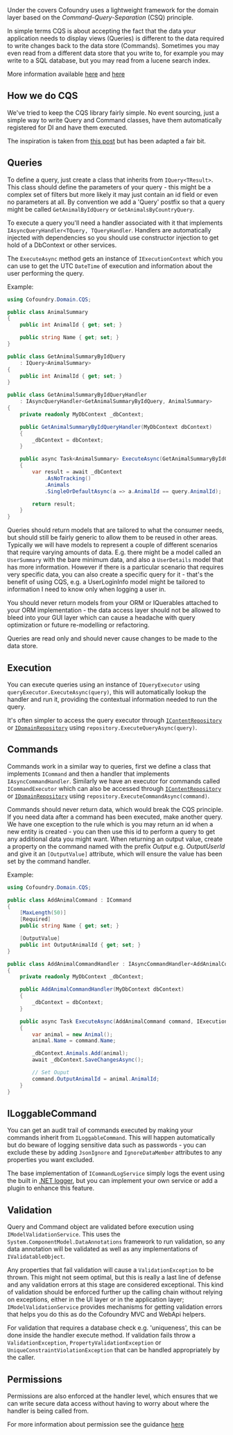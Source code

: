 ﻿Under the covers Cofoundry uses a lightweight framework for the domain layer based on the *Command-Query-Separation* (CSQ) principle.

In simple terms CQS is about accepting the fact that the data your application needs to display views (Queries) is different to the data required to write changes back to the data store (Commands). Sometimes you may even read from a different data store that you write to, for example you may write to a SQL database, but you may read from a lucene search index. 

More information available [here](https://lostechies.com/chrispatterson/2014/01/03/crud-is-not-a-service/) and [here](https://martinfowler.com/bliki/CommandQuerySeparation.html)

## How we do CQS

We've tried to keep the CQS library fairly simple. No event sourcing, just a simple way to write Query and Command classes, have them automatically registered for DI and have them executed.

The inspiration is taken from [this post](https://www.cuttingedge.it/blogs/steven/pivot/entry.php?id=91) but has been adapted a fair bit.

## Queries

To define a query, just create a class that inherits from `IQuery<TResult>`. This class should define the parameters of your query - this might be a complex set of filters but more likely it may just contain an id field or even no parameters at all. By convention we add a 'Query' postfix so that a query might be called `GetAnimalByIdQuery` or `GetAnimalsByCountryQuery`.

To execute a query you'll need a handler associated with it that implements `IAsyncQueryHandler<TQuery, TQueryHandler`. Handlers are automatically injected with dependencies so you should use constructor injection to get hold of a DbContext or other services. 

The `ExecuteAsync` method gets an instance of `IExecutionContext` which you can use to get the UTC `DateTime` of execution and information about the user performing the query.

Example:

```csharp
using Cofoundry.Domain.CQS;

public class AnimalSummary
{
    public int AnimalId { get; set; }

    public string Name { get; set; }
}

public class GetAnimalSummaryByIdQuery 
    : IQuery<AnimalSummary>
{
    public int AnimalId { get; set; }
}

public class GetAnimalSummaryByIdQueryHandler 
    : IAsyncQueryHandler<GetAnimalSummaryByIdQuery, AnimalSummary>
{
    private readonly MyDbContext _dbContext;

    public GetAnimalSummaryByIdQueryHandler(MyDbContext dbContext)
    {
        _dbContext = dbContext;
    }

    public async Task<AnimalSummary> ExecuteAsync(GetAnimalSummaryByIdQuery query, IExecutionContext executionContext)
    {
        var result = await _dbContext
            .AsNoTracking()
            .Animals
            .SingleOrDefaultAsync(a => a.AnimalId == query.AnimalId);

        return result;
    }
}
```

Queries should return models that are tailored to what the consumer needs, but should still be fairly generic to allow them to be reused in other areas. Typically we will have models to represent a couple of different scenarios that require varying amounts of data. E.g. there might be a model called an `UserSummary` with the bare minimum data, and also a `UserDetails` model that has more information. However if there is a particular scenario that requires very specific data, you can also create a specific query for it - that's the benefit of using CQS, e.g. a UserLoginInfo model might be tailored to information I need to know only when logging a user in.

You should never return models from your ORM or IQuerables attached to your ORM implementation - the data access layer should not be allowed to bleed into your GUI layer which can cause a headache with query optimization or future re-modelling or refactoring.

Queries are read only and should never cause changes to be made to the data store.

## Execution

You can execute queries using an instance of `IQueryExecutor`  using `queryExecutor.ExecuteAsync(query)`, this will automatically lookup the handler and run it, providing the contextual information needed to run the query.

It's often simpler to access the query executor through [`IContentRepository`](/content-management/accessing-data-programatically) or  [`IDomainRepository`](idomainrepository) using `repository.ExecuteQueryAsync(query)`.

## Commands

Commands work in a similar way to queries, first we define a class that implements `ICommand` and then a handler that implements `IAsyncCommandHandler`. Similarly we have an executor for commands called `ICommandExecutor` which can also be accessed through [`IContentRepository`](/content-management/accessing-data-programatically) or  [`IDomainRepository`](idomainrepository) using `repository.ExecuteCommandAsync(command)`. 

Commands should never return data, which would break the CQS principle. If you need data after a command has been executed, make another query. We have one exception to the rule which is you may return an id when a new entity is created - you can then use this id to perform a query to get any additional data you might want. When returning an output value, create a property on the command named with the prefix *Output* e.g. *OutputUserId* and give it an `[OutputValue]` attribute, which will ensure the value has been set by the command handler.

Example:

```csharp
using Cofoundry.Domain.CQS;

public class AddAnimalCommand : ICommand
{
    [MaxLength(50)]
    [Required]
    public string Name { get; set; }

    [OutputValue]
    public int OutputAnimalId { get; set; }
}

public class AddAnimalCommandHandler : IAsyncCommandHandler<AddAnimalCommand>
{
    private readonly MyDbContext _dbContext;

    public AddAnimalCommandHandler(MyDbContext dbContext)
    {
        _dbContext = dbContext;
    }

    public async Task ExecuteAsync(AddAnimalCommand command, IExecutionContext executionContext)
    {
        var animal = new Animal();
        animal.Name = command.Name;

        _dbContext.Animals.Add(animal);
        await _dbContext.SaveChangesAsync();

        // Set Ouput
        command.OutputAnimalId = animal.AnimalId;
    }
}
```

## ILoggableCommand

You can get an audit trail of commands executed by making your commands inherit from `ILoggableCommand`. This will happen automatically but do beware of logging sensitive data such as passwords - you can exclude these by adding `JsonIgnore` and `IgnoreDataMember` attributes to any properties you want excluded.

The base implementation of `ICommandLogService` simply logs the event using the built in [.NET logger](https://docs.microsoft.com/en-us/aspnet/core/fundamentals/logging/), but you can implement your own service or add a plugin to enhance this feature.

## Validation

Query and Command object are validated before execution using `IModelValidationService`. This uses the `System.ComponentModel.DataAnnotations` framework to run validation, so any data annotation will be validated as well as any implementations of `IValidatableObject`.

Any properties that fail validation will cause a `ValidationException` to be thrown. This might not seem optimal, but this is really a last line of defense and any validation errors at this stage are considered exceptional. This kind of validation should be enforced further up the calling chain without relying on exceptions, either in the UI layer or in the application layer; `IModelValidationService` provides mechanisms for getting validation errors that helps you do this as do the Cofoundry MVC and WebApi helpers.

For validation that requires a database check e.g. 'uniqueness', this can be done inside the handler execute method. If validation fails throw a `ValidationException`, `PropertyValidationException` or `UniqueConstraintViolationException` that can be handled appropriately by the caller.

## Permissions

Permissions are also enforced at the handler level, which ensures that we can write secure data access without having to worry about where the handler is being called from.

For more information about permission see the guidance [here](/Framework/Roles-&-Permissions)
